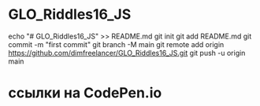 # GLO_Riddles16_JS

echo "# GLO_Riddles16_JS" >> README.md
git init
git add README.md
git commit -m "first commit"
git branch -M main
git remote add origin https://github.com/dimfreelancer/GLO_Riddles16_JS.git
git push -u origin main

# ссылки на CodePen.io
